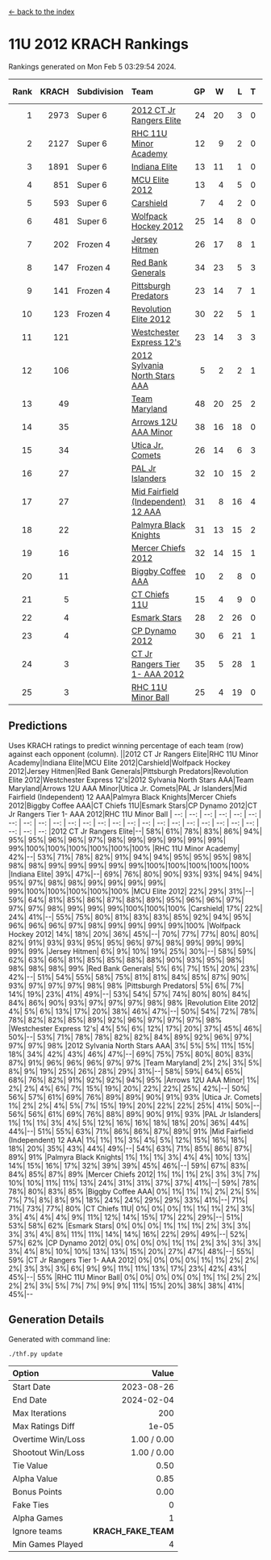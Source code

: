 [<- back to the index](readme.md)
# 11U 2012 KRACH Rankings
Rankings generated on Mon Feb  5 03:29:54 2024.

Rank|KRACH|Subdivision|Team|GP|W|L|T|OTW|OTL|SoS|Exp Wins|Win Diff
---:|---:|:---|:---|---:|---:|---:|---:|---:|---:|---:|---:|---:
1|2973|Super 6|[2012 CT Jr Rangers Elite](https://gamesheetstats.com/seasons/3664/teams/140909/schedule)|24|20|3|0|1|0|529|21.8|-0.0
2|2127|Super 6|[RHC 11U Minor Academy](https://gamesheetstats.com/seasons/3664/teams/140913/schedule)|12|9|2|0|0|1|981|9.8|-0.0
3|1891|Super 6|[Indiana Elite](https://gamesheetstats.com/seasons/3664/teams/144355/schedule)|13|11|1|0|1|0|198|12.8|-0.0
4|851|Super 6|[MCU Elite 2012](https://gamesheetstats.com/seasons/3664/teams/140908/schedule)|13|4|5|0|2|2|1532|6.8|-0.0
5|593|Super 6|[Carshield](https://gamesheetstats.com/seasons/3664/teams/160344/schedule)|7|4|2|0|0|1|954|4.8|-0.0
6|481|Super 6|[Wolfpack Hockey 2012](https://gamesheetstats.com/seasons/3664/teams/140914/schedule)|25|14|8|0|1|2|842|15.9|0.0
7|202|Frozen 4|[Jersey Hitmen](https://gamesheetstats.com/seasons/3664/teams/140915/schedule)|26|17|8|1|0|0|526|18.4|0.0
8|147|Frozen 4|[Red Bank Generals](https://gamesheetstats.com/seasons/3664/teams/140916/schedule)|34|23|5|3|3|0|46|28.4|0.0
9|141|Frozen 4|[Pittsburgh Predators](https://gamesheetstats.com/seasons/3664/teams/140925/schedule)|23|14|7|1|0|1|338|15.4|0.0
10|123|Frozen 4|[Revolution Elite 2012](https://gamesheetstats.com/seasons/3664/teams/140924/schedule)|30|22|5|1|1|1|46|24.4|0.0
11|121||[Westchester Express 12's](https://gamesheetstats.com/seasons/3664/teams/140919/schedule)|23|14|3|3|2|1|60|18.4|0.0
12|106||[2012 Sylvania North Stars AAA](https://gamesheetstats.com/seasons/3664/teams/162461/schedule)|5|2|2|1|0|0|649|3.3|-0.0
13|49||[Team Maryland](https://gamesheetstats.com/seasons/3664/teams/140928/schedule)|48|20|25|2|1|0|439|22.9|0.0
14|35||[Arrows 12U AAA Minor](https://gamesheetstats.com/seasons/3664/teams/140920/schedule)|38|16|18|0|4|0|75|20.9|0.0
15|34||[Utica Jr. Comets](https://gamesheetstats.com/seasons/3664/teams/140923/schedule)|26|14|6|3|2|1|31|18.4|0.0
16|27||[PAL Jr Islanders](https://gamesheetstats.com/seasons/3664/teams/140921/schedule)|32|10|15|2|1|4|254|12.9|0.0
17|27||[Mid Fairfield (Independent) 12 AAA](https://gamesheetstats.com/seasons/3664/teams/140910/schedule)|31|8|16|4|1|2|102|11.9|0.0
18|22||[Palmyra Black Knights](https://gamesheetstats.com/seasons/3664/teams/140927/schedule)|31|13|15|2|0|1|55|14.9|0.0
19|16||[Mercer Chiefs 2012](https://gamesheetstats.com/seasons/3664/teams/140918/schedule)|32|14|15|1|0|2|44|15.4|0.0
20|11||[Biggby Coffee AAA](https://gamesheetstats.com/seasons/3664/teams/144354/schedule)|10|2|8|0|0|0|594|2.9|0.0
21|5||[CT Chiefs 11U](https://gamesheetstats.com/seasons/3664/teams/140912/schedule)|15|4|9|0|1|1|15|5.9|0.0
22|4||[Esmark Stars](https://gamesheetstats.com/seasons/3664/teams/140926/schedule)|28|2|26|0|0|0|532|2.9|0.0
23|4||[CP Dynamo 2012](https://gamesheetstats.com/seasons/3664/teams/140922/schedule)|30|6|21|1|1|1|44|8.4|0.0
24|3||[CT Jr Rangers Tier 1- AAA 2012](https://gamesheetstats.com/seasons/3664/teams/140911/schedule)|35|5|28|1|1|0|54|7.4|0.0
25|3||[RHC 11U Minor Ball](https://gamesheetstats.com/seasons/3664/teams/140917/schedule)|25|4|19|0|0|2|50|4.9|0.0

## Predictions
Uses KRACH ratings to predict winning percentage of each team (row) against each opponent (column).
||2012 CT Jr Rangers Elite|RHC 11U Minor Academy|Indiana Elite|MCU Elite 2012|Carshield|Wolfpack Hockey 2012|Jersey Hitmen|Red Bank Generals|Pittsburgh Predators|Revolution Elite 2012|Westchester Express 12's|2012 Sylvania North Stars AAA|Team Maryland|Arrows 12U AAA Minor|Utica Jr. Comets|PAL Jr Islanders|Mid Fairfield (Independent) 12 AAA|Palmyra Black Knights|Mercer Chiefs 2012|Biggby Coffee AAA|CT Chiefs 11U|Esmark Stars|CP Dynamo 2012|CT Jr Rangers Tier 1- AAA 2012|RHC 11U Minor Ball
| --: | --: | --: | --: | --: | --: | --: | --: | --: | --: | --: | --: | --: | --: | --: | --: | --: | --: | --: | --: | --: | --: | --: | --: | --: | --: 
|2012 CT Jr Rangers Elite|--| 58%| 61%| 78%| 83%| 86%| 94%| 95%| 95%| 96%| 96%| 97%| 98%| 99%| 99%| 99%| 99%| 99%| 99%|100%|100%|100%|100%|100%|100%
|RHC 11U Minor Academy| 42%|--| 53%| 71%| 78%| 82%| 91%| 94%| 94%| 95%| 95%| 95%| 98%| 98%| 98%| 99%| 99%| 99%| 99%| 99%|100%|100%|100%|100%|100%
|Indiana Elite| 39%| 47%|--| 69%| 76%| 80%| 90%| 93%| 93%| 94%| 94%| 95%| 97%| 98%| 98%| 99%| 99%| 99%| 99%| 99%|100%|100%|100%|100%|100%
|MCU Elite 2012| 22%| 29%| 31%|--| 59%| 64%| 81%| 85%| 86%| 87%| 88%| 89%| 95%| 96%| 96%| 97%| 97%| 97%| 98%| 99%| 99%| 99%|100%|100%|100%
|Carshield| 17%| 22%| 24%| 41%|--| 55%| 75%| 80%| 81%| 83%| 83%| 85%| 92%| 94%| 95%| 96%| 96%| 96%| 97%| 98%| 99%| 99%| 99%| 99%|100%
|Wolfpack Hockey 2012| 14%| 18%| 20%| 36%| 45%|--| 70%| 77%| 77%| 80%| 80%| 82%| 91%| 93%| 93%| 95%| 95%| 96%| 97%| 98%| 99%| 99%| 99%| 99%| 99%
|Jersey Hitmen|  6%|  9%| 10%| 19%| 25%| 30%|--| 58%| 59%| 62%| 63%| 66%| 81%| 85%| 85%| 88%| 88%| 90%| 93%| 95%| 98%| 98%| 98%| 98%| 99%
|Red Bank Generals|  5%|  6%|  7%| 15%| 20%| 23%| 42%|--| 51%| 54%| 55%| 58%| 75%| 81%| 81%| 84%| 85%| 87%| 90%| 93%| 97%| 97%| 97%| 98%| 98%
|Pittsburgh Predators|  5%|  6%|  7%| 14%| 19%| 23%| 41%| 49%|--| 53%| 54%| 57%| 74%| 80%| 80%| 84%| 84%| 86%| 90%| 93%| 97%| 97%| 97%| 98%| 98%
|Revolution Elite 2012|  4%|  5%|  6%| 13%| 17%| 20%| 38%| 46%| 47%|--| 50%| 54%| 72%| 78%| 78%| 82%| 82%| 85%| 89%| 92%| 96%| 97%| 97%| 97%| 98%
|Westchester Express 12's|  4%|  5%|  6%| 12%| 17%| 20%| 37%| 45%| 46%| 50%|--| 53%| 71%| 78%| 78%| 82%| 82%| 84%| 89%| 92%| 96%| 97%| 97%| 97%| 98%
|2012 Sylvania North Stars AAA|  3%|  5%|  5%| 11%| 15%| 18%| 34%| 42%| 43%| 46%| 47%|--| 69%| 75%| 75%| 80%| 80%| 83%| 87%| 91%| 96%| 96%| 96%| 97%| 97%
|Team Maryland|  2%|  2%|  3%|  5%|  8%|  9%| 19%| 25%| 26%| 28%| 29%| 31%|--| 58%| 59%| 64%| 65%| 68%| 76%| 82%| 91%| 92%| 92%| 94%| 95%
|Arrows 12U AAA Minor|  1%|  2%|  2%|  4%|  6%|  7%| 15%| 19%| 20%| 22%| 22%| 25%| 42%|--| 50%| 56%| 57%| 61%| 69%| 76%| 89%| 89%| 90%| 91%| 93%
|Utica Jr. Comets|  1%|  2%|  2%|  4%|  5%|  7%| 15%| 19%| 20%| 22%| 22%| 25%| 41%| 50%|--| 56%| 56%| 61%| 69%| 76%| 88%| 89%| 90%| 91%| 93%
|PAL Jr Islanders|  1%|  1%|  1%|  3%|  4%|  5%| 12%| 16%| 16%| 18%| 18%| 20%| 36%| 44%| 44%|--| 51%| 55%| 63%| 71%| 86%| 86%| 87%| 89%| 91%
|Mid Fairfield (Independent) 12 AAA|  1%|  1%|  1%|  3%|  4%|  5%| 12%| 15%| 16%| 18%| 18%| 20%| 35%| 43%| 44%| 49%|--| 54%| 63%| 71%| 85%| 86%| 87%| 89%| 91%
|Palmyra Black Knights|  1%|  1%|  1%|  3%|  4%|  4%| 10%| 13%| 14%| 15%| 16%| 17%| 32%| 39%| 39%| 45%| 46%|--| 59%| 67%| 83%| 84%| 85%| 87%| 89%
|Mercer Chiefs 2012|  1%|  1%|  1%|  2%|  3%|  3%|  7%| 10%| 10%| 11%| 11%| 13%| 24%| 31%| 31%| 37%| 37%| 41%|--| 59%| 78%| 78%| 80%| 83%| 85%
|Biggby Coffee AAA|  0%|  1%|  1%|  1%|  2%|  2%|  5%|  7%|  7%|  8%|  8%|  9%| 18%| 24%| 24%| 29%| 29%| 33%| 41%|--| 71%| 71%| 73%| 77%| 80%
|CT Chiefs 11U|  0%|  0%|  0%|  1%|  1%|  1%|  2%|  3%|  3%|  4%|  4%|  4%|  9%| 11%| 12%| 14%| 15%| 17%| 22%| 29%|--| 51%| 53%| 58%| 62%
|Esmark Stars|  0%|  0%|  0%|  1%|  1%|  1%|  2%|  3%|  3%|  3%|  3%|  4%|  8%| 11%| 11%| 14%| 14%| 16%| 22%| 29%| 49%|--| 52%| 57%| 62%
|CP Dynamo 2012|  0%|  0%|  0%|  0%|  1%|  1%|  2%|  3%|  3%|  3%|  3%|  4%|  8%| 10%| 10%| 13%| 13%| 15%| 20%| 27%| 47%| 48%|--| 55%| 59%
|CT Jr Rangers Tier 1- AAA 2012|  0%|  0%|  0%|  0%|  1%|  1%|  2%|  2%|  2%|  3%|  3%|  3%|  6%|  9%|  9%| 11%| 11%| 13%| 17%| 23%| 42%| 43%| 45%|--| 55%
|RHC 11U Minor Ball|  0%|  0%|  0%|  0%|  0%|  1%|  1%|  2%|  2%|  2%|  2%|  3%|  5%|  7%|  7%|  9%|  9%| 11%| 15%| 20%| 38%| 38%| 41%| 45%|--

## Generation Details

Generated with command line:
```
./thf.py update
```

| Option | Value |
| :----- | ----: |
| Start Date | 2023-08-26 |
| End Date | 2024-02-04 |
| Max Iterations | 200 |
| Max Ratings Diff | 1e-05 |
| Overtime Win/Loss | 1.00 / 0.00 |
| Shootout Win/Loss | 1.00 / 0.00 |
| Tie Value | 0.50 |
| Alpha Value | 0.85 |
| Bonus Points | 0.00 |
| Fake Ties | 0 |
| Alpha Games | 1 |
| Ignore teams | __KRACH_FAKE_TEAM__ |
| Min Games Played | 4 |

